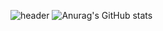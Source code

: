 ![header](https://capsule-render.vercel.app/api?type=transparent&color=auto&height=400&section=header&text=JUN&fontSize=90)
![Anurag's GitHub stats](https://github-readme-stats.vercel.app/api?username=jun111haha&&show_icons=true&theme=dark)
